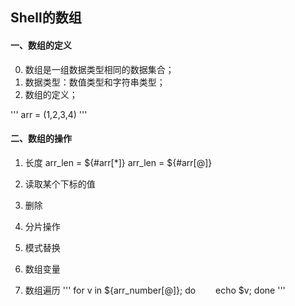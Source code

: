 ## Shell的数组

#### 一、数组的定义

0. 数组是一组数据类型相同的数据集合；
1. 数据类型：数值类型和字符串类型；
2. 数组的定义；

'''
arr = (1,2,3,4)
'''


#### 二、数组的操作

1. 长度
arr_len = ${#arr[*]}
arr_len = ${#arr[@]}

2. 读取某个下标的值
3. 删除
4. 分片操作
5. 模式替换
6. 数组变量
7. 数组遍历
'''
for v in ${arr_number[@]}; do
　　echo $v;
done
'''